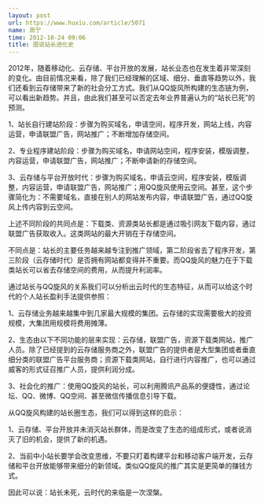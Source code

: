 ```yaml
---
layout: post
url: https://www.huxiu.com/article/5071
name: 周宁
time: 2012-10-24 09:06
title: 图说站长进化史
---
```

2012年，随着移动化、云存储、平台开放的发展，站长业态也在发生着非常深刻的变化。由目前情况来看，除了我们已经理解的区域、细分、垂直等趋势以外，我们还看到云存储带来了新的社会分工方式。我们从QQ旋风所构建的生态链为例，可以看出新趋势。并且，由此我们甚至可以否定去年业界普遍认为的“站长已死”的预测。

1、站长自行建站阶段：步骤为购买域名，申请空间，程序开发，网站上线，内容运营，申请联盟广告，网站推广；不断增加存储空间。

2、专业程序建站阶段：步骤为购买域名，申请网站空间，程序安装，模版调整，内容运营，申请联盟广告，网站推广；不断申请新的存储空间。

3、云存储与平台开放时代：步骤为购买域名，申请云空间，程序安装，模版调整，内容运营，申请联盟广告，网站推广；用QQ旋风使用云空间。甚至，这个步骤简化为：不需要域名，直接在别人的网站发布内容，申请联盟广告，通过QQ旋风上传内容到云空间。

上述不同阶段的共同点是：下载类、资源类站长都是通过吸引网友下载内容，通过联盟广告获取收入。这类网站的最大开销在于存储空间。

不同点是：站长的主要任务越来越专注到推广领域，第二阶段省去了程序开发，第三阶段（云存储时代）是否拥有网站都变得并不重要。而QQ旋风的魅力在于下载类站长可以省去存储空间的费用，从而提升利润率。

通过站长与QQ旋风的关系我们可以分析出云时代的生态特征，从而可以给这个时代的个人站长盈利手法提供参照：

1、云存储业务越来越集中到几家最大规模的集团。云存储的实现需要极大的投资规模，大集团用规模将费用摊薄。

2、生态由以下不同功能的层来实现：云存储，联盟广告，资源下载类网站，推广人员。除了已经提到的云存储服务商之外，联盟广告的提供者是大型集团或者垂直细分类的联盟广告平台服务商；资源下载类网站，自行进行内容推广，也可以通过威客的形式征召推广人员，提供利润分成。

3、社会化的推广：使用QQ旋风的站长，可以利用腾讯产品系的便捷性，通过论坛、QQ、微博、QQ空间、甚至微信传播信息引导下载。

从QQ旋风构建的站长圈生态，我们可以得到这样的启示：

1、云存储、平台开放并未消灭站长群体，而是改变了生态的组成形式，或者说消灭了旧的机会，提供了新的机遇。

2、当前中小站长要学会改变思维，不要只盯着构建平台和移动客户端开发，云存储和平台开放能够带来细分的新领域。类似QQ旋风的推广其实是更简单的赚钱方式。

因此可以说：站长未死，云时代的来临是一次涅槃。

